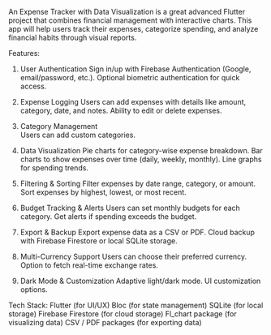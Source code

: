 An Expense Tracker with Data Visualization is a great advanced Flutter project that combines financial management with interactive charts. This app will help users track their expenses, categorize spending, and analyze financial habits through visual reports.

Features:

1. User Authentication
   Sign in/up with Firebase Authentication (Google, email/password, etc.).
   Optional biometric authentication for quick access.

2. Expense Logging
   Users can add expenses with details like amount, category, date, and notes.
   Ability to edit or delete expenses.

3. Category Management   
   Users can add custom categories.

4. Data Visualization
   Pie charts for category-wise expense breakdown.
   Bar charts to show expenses over time (daily, weekly, monthly).
   Line graphs for spending trends.   

5. Filtering & Sorting
   Filter expenses by date range, category, or amount.
   Sort expenses by highest, lowest, or most recent.

6. Budget Tracking & Alerts
   Users can set monthly budgets for each category.
   Get alerts if spending exceeds the budget.

7. Export & Backup
   Export expense data as a CSV or PDF.
   Cloud backup with Firebase Firestore or local SQLite storage.

8. Multi-Currency Support
   Users can choose their preferred currency.
   Option to fetch real-time exchange rates.

9. Dark Mode & Customization
   Adaptive light/dark mode.
   UI customization options.

Tech Stack:
Flutter (for UI/UX)
Bloc (for state management)
SQLite (for local storage)
Firebase Firestore (for cloud storage)
Fl_chart package (for visualizing data)
CSV / PDF packages (for exporting data)
